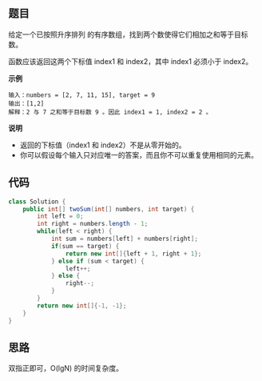 ## 题目
给定一个已按照升序排列 的有序数组，找到两个数使得它们相加之和等于目标数。

函数应该返回这两个下标值 index1 和 index2，其中 index1 必须小于 index2。

**示例**
```
输入：numbers = [2, 7, 11, 15], target = 9
输出：[1,2]
解释：2 与 7 之和等于目标数 9 。因此 index1 = 1, index2 = 2 。
```

**说明**

* 返回的下标值（index1 和 index2）不是从零开始的。
* 你可以假设每个输入只对应唯一的答案，而且你不可以重复使用相同的元素。

## 代码
```Java
class Solution {
    public int[] twoSum(int[] numbers, int target) {
        int left = 0;
        int right = numbers.length - 1;
        while(left < right) {
            int sum = numbers[left] + numbers[right];
            if(sum == target) {
                return new int[]{left + 1, right + 1};
            } else if (sum < target) {
                left++;
            } else {
                right--;
            }
        }
        return new int[]{-1, -1};
    }
}
```

## 思路

双指正即可，O(lgN) 的时间复杂度。
